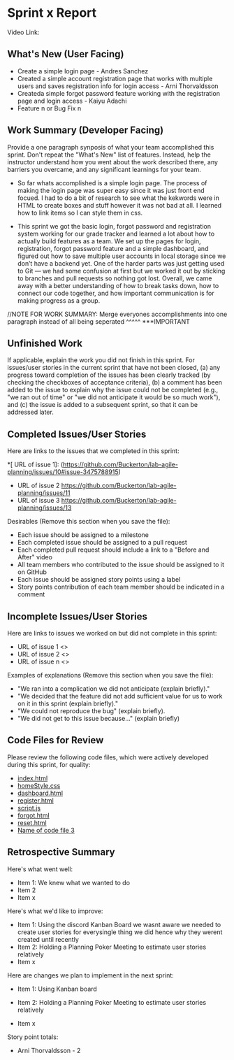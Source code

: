 # Sprint x Report 
Video Link: 
## What's New (User Facing)
 * Create a simple login page - Andres Sanchez 
 * Created a simple account registration page that works with multiple users and saves registration info for login access - Arni Thorvaldsson
 * Createda simple forgot password feature working with the registration page and login access - Kaiyu Adachi
 * Feature n or Bug Fix n

## Work Summary (Developer Facing)
Provide a one paragraph synposis of what your team accomplished this sprint. Don't repeat the "What's New" list of features. Instead, help the instructor understand how you went about the work described there, any barriers you overcame, and any significant learnings for your team.

* So far whats accomplished is a simple login page. The process of making the login page was super easy since it was just front end focued. I had to do a bit of research to see what the kekwords were in HTML to create boxes and stuff however it was not bad at all. I learned how to link items so I can style them in css.

* This sprint we got the basic login, forgot password and registration system working for our grade tracker and learned a lot about how to actually build features as a team. We set up the pages for login, registration, forgot password feature and a simple dashboard, and figured out how to save multiple user accounts in local storage since we don’t have a backend yet. One of the harder parts was just getting used to Git — we had some confusion at first but we worked it out by sticking to branches and pull requests so nothing got lost. Overall, we came away with a better understanding of how to break tasks down, how to connect our code together, and how important communication is for making progress as a group.

//NOTE FOR WORK SUMMARY: Merge everyones accomplishments into one paragraph instead of all being seperated ^^^^^ ***IMPORTANT

## Unfinished Work
If applicable, explain the work you did not finish in this sprint. For issues/user stories in the current sprint that have not been closed, (a) any progress toward completion of the issues has been clearly tracked (by checking the checkboxes of  acceptance criteria), (b) a comment has been added to the issue to explain why the issue could not be completed (e.g., "we ran out of time" or "we did not anticipate it would be so much work"), and (c) the issue is added to a subsequent sprint, so that it can be addressed later.

## Completed Issues/User Stories
Here are links to the issues that we completed in this sprint:

 *[ URL of issue 1]: (https://github.com/Buckerton/lab-agile-planning/issues/10#issue-3475788915)
 * URL of issue 2 https://github.com/Buckerton/lab-agile-planning/issues/11
 * URL of issue 3 https://github.com/Buckerton/lab-agile-planning/issues/13

 Desirables (Remove this section when you save the file):
  * Each issue should be assigned to a milestone
  * Each completed issue should be assigned to a pull request
  * Each completed pull request should include a link to a "Before and After" video
  * All team members who contributed to the issue should be assigned to it on GitHub
  * Each issue should be assigned story points using a label
  * Story points contribution of each team member should be indicated in a comment
 
 ## Incomplete Issues/User Stories
 Here are links to issues we worked on but did not complete in this sprint:
 
 * URL of issue 1 <<One sentence explanation of why issue was not completed>>
 * URL of issue 2 <<One sentence explanation of why issue was not completed>>
 * URL of issue n <<One sentence explanation of why issue was not completed>>
 
 Examples of explanations (Remove this section when you save the file):
  * "We ran into a complication we did not anticipate (explain briefly)." 
  * "We decided that the feature did not add sufficient value for us to work on it in this sprint (explain briefly)."
  * "We could not reproduce the bug" (explain briefly).
  * "We did not get to this issue because..." (explain briefly)

## Code Files for Review
Please review the following code files, which were actively developed during this sprint, for quality:
 * [index.html](https://github.com/Buckerton/lab-agile-planning/blob/main/index.html)
 * [homeStyle.css](https://github.com/Buckerton/lab-agile-planning/blob/main/homeStyle.css)
 * [dashboard.html](https://github.com/Buckerton/lab-agile-planning/blob/main/dashboard.html)
 * [register.html](https://github.com/Buckerton/lab-agile-planning/blob/main/register.html)
 * [script.js](https://github.com/Buckerton/lab-agile-planning/blob/main/script.js)
 * [forgot.html](https://github.com/Buckerton/lab-agile-planning/blob/main/forgot.html)
 * [reset.html](https://github.com/Buckerton/lab-agile-planning/blob/main/reset.html)
 * [Name of code file 3](https://github.com/your_repo/file_extension)
 
## Retrospective Summary
Here's what went well:
  * Item 1: We knew what we wanted to do
  * Item 2
  * Item x
 
Here's what we'd like to improve:
   * Item 1: Using the discord Kanban Board we wasnt aware we needed to create user stories for everysingle thing we did hence why they werent created until recently
   * Item 2: Holding a Planning Poker Meeting to estimate user stories relatively
   * Item x
  
Here are changes we plan to implement in the next sprint:
   * Item 1: Using Kanban board
   * Item 2: Holding a Planning Poker Meeting to estimate user stories relatively

   * Item x

Story point totals:
   * Arni Thorvaldsson - 2


